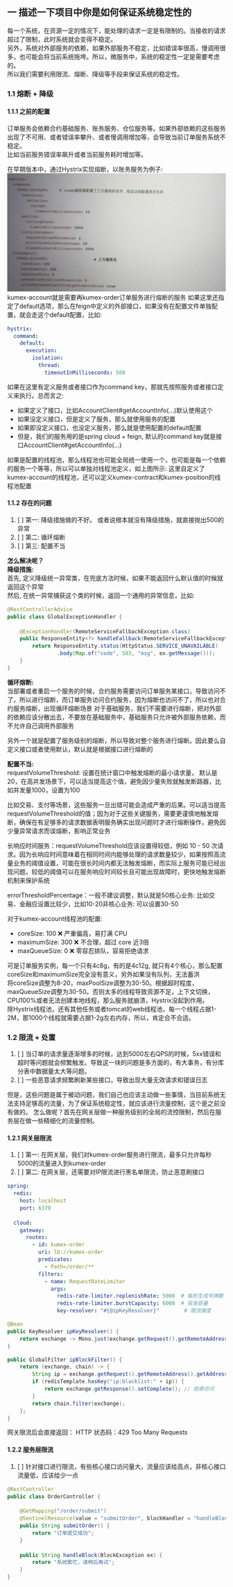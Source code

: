 ## 一 描述一下项目中你是如何保证系统稳定性的
每一个系统，在资源一定的情况下，能处理的请求一定是有限制的。当接收的请求超过了限制，此时系统就会变得不稳定。  
另外，系统对外部服务的依赖，如果外部服务不稳定，比如错误率很高，慢调用很多，也可能会将当前系统拖垮。所以，微服务中，系统的稳定性一定是需要考虑的。  
所以我们需要利用限流、熔断、降级等手段来保证系统的稳定性。


### 1.1 熔断 + 降级
#### 1.1.1 之前的配置
订单服务会依赖合约基础服务、账务服务、仓位服务等。如果外部依赖的这些服务出现了不可用、或者错误率攀升、或者慢调用增加等，会导致当前订单服务系统不稳定。  
比如当前服务错误率飙升或者当前服务耗时增加等。

在早期版本中，通过Hystrix实现熔断，以账务服务为例子:    
![](.稳定性实践_images/d408661c.png)
kumex-account就是需要再kumex-order订单服务进行熔断的服务
如果这里还指定了default选项，那么在feign中定义的外部接口，如果没有在配置文件单独配置，就会走这个default配置，比如:
```yaml
hystrix:
  command:
    default:
      execution:
        isolation:
          thread:
            timeoutInMilliseconds: 500
```
如果在这里有定义服务或者接口作为command key，那就先按照服务或者接口定义来执行。总而言之:  
* 如果定义了接口，比如AccountClient#getAccountInfo(...)默认使用这个
* 如果没定义接口，但是定义了服务，那么就使用服务的配置
* 如果即没定义接口，也没定义服务，那么就是使用配置的default配置
* 但是，我们的服务用的是spring cloud + feign, 默认的command key就是接口AccountClient#getAccountInfo(...)

如果是配置的线程池，那么线程池也可能全局统一使用一个，也可能是每一个依赖的服务一个等等，所以可以单独对线程池定义，如上图所示:
这里自定义了kumex-account的线程池，还可以定义kumex-contract和kumex-position的线程池配置

#### 1.1.2 存在的问题
1. [ ] 第一: 降级措施做的不好。 或者说根本就没有降级措施，就直接抛出500的异常
2. [ ] 第二: 循环熔断
3. [ ] 第三: 配置不当

**怎么解决呢？**  
**降级措施:**   
首先, 定义降级统一异常类，在兜底方法时候，如果不能返回什么默认值的时候就返回这个异常  
然后, 在统一异常捕获这个类的时候，返回一个通用的异常信息，比如:  
```java
@RestControllerAdvice
public class GlobalExceptionHandler {

    @ExceptionHandler(RemoteServiceFallbackException.class)
    public ResponseEntity<?> handleFallback(RemoteServiceFallbackException ex) {
        return ResponseEntity.status(HttpStatus.SERVICE_UNAVAILABLE)
                .body(Map.of("code", 503, "msg", ex.getMessage()));
    }
}
```

**循环熔断:**  
当部署或者重启一个服务的时候，合约服务需要访问订单服务某接口，导致访问不了，所以进行熔断，而订单服务访问合约服务，因为熔断也访问不了，所以也对合约服务熔断，出现循环熔断场景
对于基础服务，我们不需要进行熔断，把对外部的依赖应该分散出去，不要放在基础服务中，基础服务只允许被外部服务依赖，而不允许自己调用外部服务

另外一个就是配置了服务级别的熔断，所以导致对整个服务进行熔断。因此要么自定义接口或者使用默认，默认就是根据接口进行熔断的  

**配置不当:**  
requestVolumeThreshold: 设置在统计窗口中触发熔断的最小请求量， 默认是20，在高并发场景下，可以适当提高这个值，避免因少量失败就触发断路器，比如并发量1000，设置为100  

比如交易、支付等场景，这些服务一旦出错可能会造成严重的后果。可以适当提高requestVolumeThreshold的值；因为对于这些关键服务，需要更谨慎地触发熔断，确保在有足够多的请求数据表明服务确实出现问题时才进行熔断操作，避免因少量异常请求而误熔断，影响正常业务  

长响应时间服务：requestVolumeThreshold应该设置得较低，例如 10 - 50 次请求。因为长响应时间意味着在相同时间内能够处理的请求数量较少，如果按照高流量业务的阈值设置，可能在很长时间内都无法触发熔断，而实际上服务可能已经出现问题。较低的阈值可以在服务响应时间较长且可能出现故障时，更快地触发熔断机制来保护系统  

errorThresholdPercentage：一般不建议调整，默认就是50核心业务: 比如交易、金融应设置比较少，比如10-20非核心业务: 可以设置30-50  

对于kumex-account线程池的配置:   
* coreSize: 100	❌ 严重偏高，易打满 CPU
* maximumSize: 300	❌ 不合理，超过 core 近3倍
* maxQueueSize: 0	❌ 零容忍排队，容易拒绝请求  

可是订单服务实例，每一个只有4c8g，有的是4c12g, 就只有4个核心，那么配置coreSize和maximumSize完全没有意义，另外如果没有队列，无法蓄洪  
将coreSize调整为8-20，maxPoolSize调整为30-50。根据超时程度，maxQueueSize调整为30-50。否则太多的线程导致资源不足，上下文切换，CPU100%或者无法创建本地线程，那么服务就崩溃，Hystrix没起到作用。  
除Hystrix线程池，还有其他任务或者tomcat的web线程池，每一个线程占据1-2M，那1000个线程就需要占据1-2g左右内存，所以，肯定合不合适。  


### 1.2 限流 + 处置
1. [ ] 当订单的请求量逐渐增多的时候，达到5000左右QPS的时候，5xx错误和超时等问题就会频繁触发。导致这一块的问题是多方面的，有大事务，有分库分表中数据量太大等问题。  
2. [ ] 一些恶意请求频繁刷新某些接口，导致出现大量无效请求和错误日志  

但是，这些问题是属于被动问题，我们自己也应该主动做一些事情，当目前系统无法支持足够高的流量，为了保证系统稳定性，就应该进行流量控制，这个是之前没有做的。
怎么做呢？首先在网关层做一种服务级别的全局的流控限制，然后在服务层在做一些精细化的流量控制。  

#### 1.2.1 网关层限流
1. [ ] 第一: 在网关层，我们对kumex-order服务进行限流，最多只允许每秒5000的流量进入到kumex-order
2. [ ] 第二: 在网关层，还需要对IP限流进行黑名单限流，防止恶意刷接口
```yaml
spring:
  redis:
    host: localhost
    port: 6379

  cloud:
    gateway:
      routes:
        - id: kumex-order
          uri: lb://kumex-order
          predicates:
            - Path=/order/**
          filters:
            - name: RequestRateLimiter
              args:
                redis-rate-limiter.replenishRate: 5000  # 每秒生成令牌数
                redis-rate-limiter.burstCapacity: 6000  # 突发容量
                key-resolver: "#{@ipKeyResolver}"        # 限流维度

```
```java
@Bean
public KeyResolver ipKeyResolver() {
    return exchange -> Mono.just(exchange.getRequest().getRemoteAddress().getHostString());
}
```

```java
public GlobalFilter ipBlockFilter() {
    return (exchange, chain) -> {
        String ip = exchange.getRequest().getRemoteAddress().getAddress().getHostAddress();
        if (redisTemplate.hasKey("ip:blacklist:" + ip)) {
            return exchange.getResponse().setComplete(); // 拒绝访问
        }
        return chain.filter(exchange);
    };
}
```
网关限流后会直接返回： HTTP 状态码：429 Too Many Requests   


#### 1.2.2 服务层限流
1. [ ] 针对接口进行限流，有些核心接口访问量大，流量应该给高点，非核心接口流量低，应该给少一点
```java
@RestController
public class OrderController {

    @GetMapping("/order/submit")
    @SentinelResource(value = "submitOrder", blockHandler = "handleBlock")
    public String submitOrder() {
        return "订单提交成功";
    }

    public String handleBlock(BlockException ex) {
        return "系统繁忙，请稍后再试";
    }
}
```





